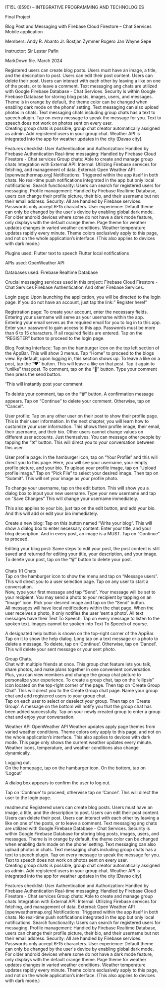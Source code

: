 ﻿IT15L (6590) – INTEGRATIVE PROGRAMMING AND TECHNOLOGIES

Final Project

Blog Post and Messaging with Firebase Cloud Firestore – Chat Services
Mobile application

Members:
Andy R. Abanto Jr.
Bostjan Zymmer Rogero
Jan Wayne Sepe

Instructor:
Sir Lester Pafin

MarkDown file.
March 2024

Registered users can create blog posts. Users must have an image, a title, and the description to post.
Users can edit their post content.
Users can delete their post.
Users can interact with each other by leaving a like on one of the posts, or to leave a comment.
Text messaging ang chats are utilized with Google Firebase Database - Chat Services.
Security is within Google Firebase Database for storing blog posts, images, users, and messages.
Theme is in orange by default, the theme color can be changed when enabling dark mode on the phone’ setting.
Text messaging can also upload photos in chats.
Text messaging chats including group chats has a text to speech plugin. Tap on every message to speak the message for you.
Text to speech does not work on photos sent on every user.  
Creating group chats is possible, group chat creator automatically assigned as admin. Add registered users in your group chat.
Weather API is integrated into the app for weather updates in the city [Davao city].

Features checklist:
User Authentication and Authorization: Handled by Firebase Authentication
Real-time messaging: Handled by Firebase Cloud Firestore - Chat services
Group chats: Able to create and manage group chats
Integration with External API:
Internal: Utilizing Firebase services for fetching, and management of data.
External: Open Weather API [openweathermap.org]
Notifications: Triggered within the app itself in both chats. No real-time push notifications integrated in the app but only local notifications.
Search functionality: Users can search for registered users for messaging.
Profile management: Handled by Firebase Realtime Database, users can change their profile picture, their bio, and their username but not their email address.
Security: All are handled by Firebase services. Passwords only accept 6-15 characters.
User experience: Default theme can only be changed by the user's device by enabling global dark mode. For older android devices where some do not have a dark mode feature, only displays with the default orange theme.
Page theme for weather updates changes in varied weather conditions.
Weather temperature updates rapidly every minute.
Theme colors exclusively apply to this page, and not on the whole application’s interface. (This also applies to devices with dark mode.)

Plugins used:
Flutter text to speech
Flutter local notifications

APIs used:
OpenWeather API

Databases used:
Firebase Realtime Database

Crucial messaging services used in this project:
Firebase Cloud Firestore - Chat Services
Firebase Authentication
And other Firebase Services.

Login page:
Upon launching the application, you will be directed to the login page.
If you do not have an account, just tap the link:” Register here!”

Registration page:
To create your account, enter the necessary fields.
Entering your username will serve as your username within the app.
Entering your email serves as the required email for you to log in to this app.
Enter your password to gain access to this app. Passwords must be more than 6 to 15 characters.
If all required fields are entered. Tap on the “REGISTER” button to proceed to the login page.

Blog Posting Interface:
Tap on the hamburger icon on the top left section of the AppBar.
This will show 3 menus. Tap “Home” to proceed to the blogs view. By default, upon logging in, this section shows up.
To leave a like on a post, tap the “❤” button. This will leave a like on that post.
Tap it again to “unlike” that post.
To comment, tap on the “💬” button.
Type your comment then press the send button.

‘This will instantly post your comment.

To delete your comment, tap on the “🗑️” button. A confirmation message appears. Tap on “Continue” to delete your comment. Otherwise, tap on “Cancel”.

User profile:
Tap on any other user on their post to show their profile page.
This is their user information. In the next chapter, you will learn how to customize your user information.
This shows their profile image, their email, their username, and their bio.
Other users cannot change values on different user accounts. Just themselves.
You can message other people by tapping the “✉︎” button.
This will direct you to your conversation between this user.

User profile page:
In the hamburger icon, tap on “Your Profile” and this will direct you to this page.
Here, you will see your username, your empty profile picture, and your bio.
To upload your profile image, tap on “Upload profile image.”
Tap on “Pick File” to select your desired image. Then tap on “Submit”.
This will set your image as your profile photo.

To change your username, tap on the edit button.
This will show you a dialog box to input your new username.
Type your new username and tap on “Save Changes”
This will change your username immediately.

This also applies to your bio, just tap on the edit button, and add your bio. And this will add or edit your bio immediately.

Create a new blog:
Tap on this button named “Write your blog”. This will show a dialog box to enter necessary content.
Enter your title, and your blog description. And in every post, an image is a MUST. Tap on “Continue” to proceed.

Editing your blog post:
Same steps to edit your post, the post content is still saved and returned for editing your title, your description, and your image.
To delete your post, tap on the “🗑️” button to delete your post.

Chats
1:1 Chats  
Tap on the hamburger icon to show the menu and tap on “Message users”. This will direct you to a user selection page.
Tap on any user to start a conversation.  
Now, type your first message and tap “Send”. Your message will be set to your recipient. You may send a photo to your recipient by tapping on an “Image” icon. Pick your desired image and tap on the “Send” button.  
All messages will have local notifications within the chat page. When the user receives a photo, it only notifies the user ‘sent a photo’.
All text messages have their Text To Speech. Tap on every message to listen to the spoken text. Images cannot be spoken into Text To Speech of course.

A designated help button is shown on the top-right corner of the AppBar. Tap on it to show the help dialog.
Long tap on a text message or a photo to delete a message.
To delete, tap on ‘Continue’. Otherwise, tap on ‘Cancel’.
This will delete your sent message or your sent photo.

Group Chats.  
Chat with multiple friends at once. This group chat feature lets you talk, share photos, and make plans together in one convenient conversation. Plus, you can view members and change the group chat picture to personalize your experience.
To create a group chat, tap on the “ellipsis” icon located on the top-right corner of the page. Then tap on ‘Create Group Chat’.
This will direct you to the Create Group chat page.
Name your group chat and add registered users to your group chat.  
Tap on each user to select or deselect your group. Then tap on ‘Create Group’. A message on the bottom will notify you that the group chat has been added successfully. Tap on your newly created group to enter a group chat and enjoy your conversation.

Weather API
OpenWeather API
Weather updates apply page themes from varied weather conditions. Theme colors only apply to this page, and not on the whole application’s interface. This also applies to devices with dark mode.
This page only shows the current weather updates every minute.
Weather icons, temperature, and weather conditions also change dynamically.

Logging out.  
On the homepage, tap on the hamburger icon. On the bottom, tap on ‘Logout’

A dialog box appears to confirm the user to log out.

Tap on ‘Continue’ to proceed, otherwise tap on ‘Cancel’.
This will direct the user to the login page.

readme.md
Registered users can create blog posts. Users must have an image, a title, and the description to post.
Users can edit their post content.
Users can delete their post.
Users can interact with each other by leaving a like on one of the posts, or to leave a comment.
Text messaging ang chats are utilized with Google Firebase Database - Chat Services.
Security is within Google Firebase Database for storing blog posts, images, users, and messages.
Theme is in orange by default, the theme color can be changed when enabling dark mode on the phone’ setting.
Text messaging can also upload photos in chats.
Text messaging chats including group chats has a text to speech plugin. Tap on every message to speak the message for you.
Text to speech does not work on photos sent on every user.  
Creating group chats is possible, group chat creator automatically assigned as admin. Add registered users in your group chat.
Weather API is integrated into the app for weather updates in the city [Davao city].

Features checklist:
User Authentication and Authorization: Handled by Firebase Authentication
Real-time messaging: Handled by Firebase Cloud Firestore - Chat services
Group chats: Able to create and manage group chats
Integration with External API:
Internal: Utilizing Firebase services for fetching, and management of data.
External: Open Weather API [openweathermap.org]
Notifications: Triggered within the app itself in both chats. No real-time push notifications integrated in the app but only local notifications.
Search functionality: Users can search for registered users for messaging.
Profile management: Handled by Firebase Realtime Database, users can change their profile picture, their bio, and their username but not their email address.
Security: All are handled by Firebase services. Passwords only accept 6-15 characters.
User experience: Default theme can only be changed by the user's device by enabling global dark mode. For older android devices where some do not have a dark mode feature, only displays with the default orange theme.
Page theme for weather updates changes in varied weather conditions.
Weather temperature updates rapidly every minute.
Theme colors exclusively apply to this page, and not on the whole application’s interface. (This also applies to devices with dark mode.)
